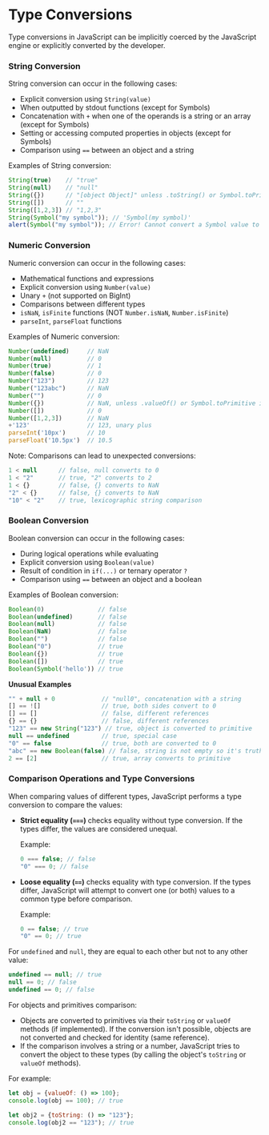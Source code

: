 # Type Conversions

Type conversions in JavaScript can be implicitly coerced by the JavaScript engine or explicitly converted by the developer.

### String Conversion

String conversion can occur in the following cases:

- Explicit conversion using `String(value)`
- When outputted by stdout functions (except for Symbols)
- Concatenation with `+` when one of the operands is a string or an array (except for Symbols)
- Setting or accessing computed properties in objects (except for Symbols)
- Comparison using `==` between an object and a string

Examples of String conversion:

```javascript
String(true)    // "true"
String(null)    // "null"
String({})      // "[object Object]" unless .toString() or Symbol.toPrimitive is implemented
String([])      // ""
String([1,2,3]) // "1,2,3"
String(Symbol("my symbol")); // 'Symbol(my symbol)'
alert(Symbol("my symbol")); // Error! Cannot convert a Symbol value to a string
```

### Numeric Conversion

Numeric conversion can occur in the following cases:

- Mathematical functions and expressions
- Explicit conversion using `Number(value)`
- Unary `+` (not supported on BigInt)
- Comparisons between different types
- `isNaN`, `isFinite` functions (NOT `Number.isNaN`, `Number.isFinite`)
- `parseInt`, `parseFloat` functions

Examples of Numeric conversion:

```javascript
Number(undefined)     // NaN
Number(null)          // 0
Number(true)          // 1
Number(false)         // 0
Number("123")         // 123
Number("123abc")      // NaN
Number("")            // 0
Number({})            // NaN, unless .valueOf() or Symbol.toPrimitive is implemented
Number([])            // 0
Number([1,2,3])       // NaN
+'123'                // 123, unary plus
parseInt('10px')      // 10
parseFloat('10.5px')  // 10.5
```

Note: Comparisons can lead to unexpected conversions:

```javascript
1 < null      // false, null converts to 0
1 < "2"       // true, "2" converts to 2
1 < {}        // false, {} converts to NaN
"2" < {}      // false, {} converts to NaN
"10" < "2"    // true, lexicographic string comparison
```

### Boolean Conversion

Boolean conversion can occur in the following cases:

- During logical operations while evaluating
- Explicit conversion using `Boolean(value)`
- Result of condition in `if(...)` or ternary operator `?`
- Comparison using `==` between an object and a boolean

Examples of Boolean conversion:

```javascript
Boolean(0)               // false
Boolean(undefined)       // false
Boolean(null)            // false
Boolean(NaN)             // false
Boolean("")              // false
Boolean("0")             // true
Boolean({})              // true
Boolean([])              // true
Boolean(Symbol('hello')) // true
```

**Unusual Examples**

```javascript
"" + null + 0             // "null0", concatenation with a string
[] == ![]                 // true, both sides convert to 0
[] == []                  // false, different references
{} == {}                  // false, different references
"123" == new String("123") // true, object is converted to primitive
null == undefined         // true, special case
"0" == false              // true, both are converted to 0
"abc" == new Boolean(false) // false, string is not empty so it's truthy, Boolean object is truthy too, but they are different types
2 == [2]                  // true, array converts to primitive
```

### Comparison Operations and Type Conversions

When comparing values of different types, JavaScript performs a type conversion to compare the values:

- **Strict equality (`===`)** checks equality without type conversion. If the types differ, the values are considered unequal.

  Example:

    ```javascript
    0 === false; // false
    "0" === 0; // false
    ```

- **Loose equality (`==`)** checks equality with type conversion. If the types differ, JavaScript will attempt to convert one (or both) values to a common type before comparison.

  Example:

    ```javascript
    0 == false; // true
    "0" == 0; // true
    ```

For `undefined` and `null`, they are equal to each other but not to any other value:

```javascript
undefined == null; // true
null == 0; // false
undefined == 0; // false
```

For objects and primitives comparison:

- Objects are converted to primitives via their `toString` or `valueOf` methods (if implemented). If the conversion isn't possible, objects are not converted and checked for identity (same reference).
- If the comparison involves a string or a number, JavaScript tries to convert the object to these types (by calling the object's `toString` or `valueOf` methods).

For example:

```javascript
let obj = {valueOf: () => 100};
console.log(obj == 100); // true

let obj2 = {toString: () => "123"};
console.log(obj2 == "123"); // true
```
